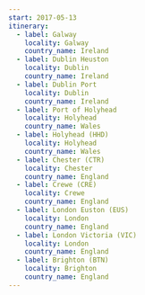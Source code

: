 ```yaml
---
start: 2017-05-13
itinerary:
  - label: Galway
    locality: Galway
    country_name: Ireland
  - label: Dublin Heuston
    locality: Dublin
    country_name: Ireland
  - label: Dublin Port
    locality: Dublin
    country_name: Ireland
  - label: Port of Holyhead
    locality: Holyhead
    country_name: Wales
  - label: Holyhead (HHD)
    locality: Holyhead
    country_name: Wales
  - label: Chester (CTR)
    locality: Chester
    country_name: England
  - label: Crewe (CRE)
    locality: Crewe
    country_name: England
  - label: London Euston (EUS)
    locality: London
    country_name: England
  - label: London Victoria (VIC)
    locality: London
    country_name: England
  - label: Brighton (BTN)
    locality: Brighton
    country_name: England
---
```


